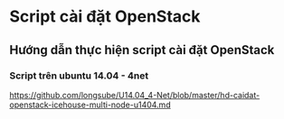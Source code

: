 Script cài đặt OpenStack
=====================

## Hướng dẫn thực hiện script cài đặt OpenStack


### Script trên ubuntu 14.04 - 4net

https://github.com/longsube/U14.04_4-Net/blob/master/hd-caidat-openstack-icehouse-multi-node-u1404.md


